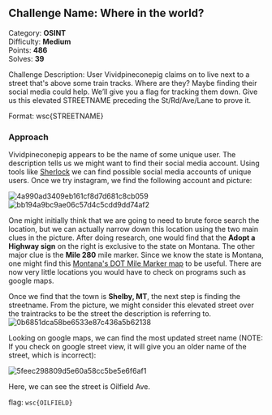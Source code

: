 ## Challenge Name: Where in the world?
Category: **OSINT**  
Difficulty: **Medium**  
Points: **486**  
Solves: **39**

Challenge Description: 
User Vividpineconepig claims on to live next to a street that's above some train tracks. Where are they? Maybe finding their social media could help. We’ll give you a flag for tracking them down. Give us this elevated STREETNAME preceding the St/Rd/Ave/Lane to prove it.

Format: wsc{STREETNAME}

### Approach

Vividpineconepig appears to be the name of some unique user. The description tells us we might want to find their social media account. Using tools like [Sherlock](https://github.com/sherlock-project/sherlock) we can find possible social media accounts of unique users. Once we try instagram, we find the following account and picture:

![4a990ad3409eb161cf8d7d681c8cb059](https://user-images.githubusercontent.com/74334127/160300607-3fa23b1d-c2e0-4b6a-a7f1-bfe2a1a642ac.png)
![bb194a9bc9ae06c57d4c5cdd9dd74af2](https://user-images.githubusercontent.com/74334127/160300608-b105ea2f-2ec8-4cc2-8fbd-c1cd84cfe07b.png)

One might initially think that we are going to need to brute force search the location, but we can actually narrow down this location using the two main clues in the picture. After doing research, one would find that the **Adopt a Highway sign** on the right is exclusive to the state on Montana. The other major clue is the **Mile 280** mile marker. Since we know the state is Montana, one might find this [Montana's DOT Mile Marker map](https://gis-mdt.opendata.arcgis.com/datasets/eaa5f283dd7f4a33bd30f8a392925e7f_0/explore?location=47.504619%2C-108.692992%2C7.94) to be useful. There are now very little locations you would have to check on programs such as google maps.

Once we find that the town is **Shelby, MT**, the next step is finding the streetname. From the picture, we might consider this elevated street over the traintracks to be the street the description is referring to.
![0b6851dca58be6533e87c436a5b62138](https://user-images.githubusercontent.com/74334127/160300873-44b07ed0-90d0-4625-980f-46f04c6f0760.png)

Looking on google maps, we can find the most updated street name (NOTE: If you check on google street view, it will give you an older name of the street, which is incorrect):

![5feec298809d5e60a58cc5be5e6f6af1](https://user-images.githubusercontent.com/74334127/160300930-e5316625-b4e5-4842-83f3-49c357f0e7ad.png)

Here, we can see the street is Oilfield Ave.

flag: `wsc{OILFIELD}`



